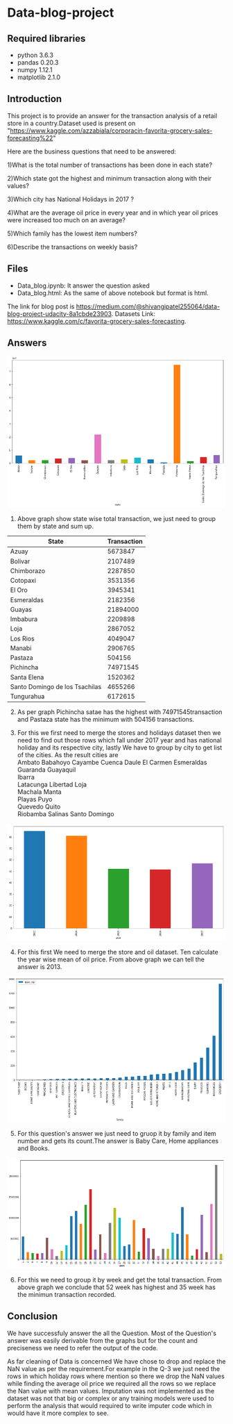 # Data-blog-project

## Required libraries

- python 3.6.3
- pandas 0.20.3
- numpy 1.12.1
- matplotlib 2.1.0

## Introduction

This project is to provide an answer for the transaction analysis of a retail store in a country.Dataset used is present on "https://www.kaggle.com/azzabiala/corporacin-favorita-grocery-sales-forecasting%22"

Here are the business questions that need to be answered:

1)What is the total number of transactions has been done in each state?

2)Which state got the highest and minimum transaction along with their values?

3)Which city has National Holidays in 2017 ?

4)What are the average oil price in every year and in which year oil prices were increased too much on an average?

5)Which family has the lowest item numbers?

6)Describe the transactions on weekly basis?

## Files

- Data_blog.ipynb: It answer the question asked
- Data_blog.html: As the same of above notebook but format is html.

The link for blog post is https://medium.com/@shivangipatel255064/data-blog-project-udacity-8a1cbde23903. Datasets Link: https://www.kaggle.com/c/favorita-grocery-sales-forecasting.

## Answers

![alt text](https://github.com/Shivwinx100/Data-blog-project/blob/master/pic1.png)

1) Above graph show state wise total transaction, we just need to group them by state and sum up.


|         State                 |   Transaction     |
|-------------------------------|-------------------|
|Azuay                          |    	5673847       | 
|Bolivar                        |   	2107489       |
|Chimborazo	                    |    2287850        |
|Cotopaxi                       |    	3531356       |
|El Oro	                        |    3945341        |
|Esmeraldas                     |   	2182356       |
|Guayas	                        |    21894000       |
|Imbabura	                      |    2209898        |
|Loja	                          |    2867052        |
|Los Rios                       |     4049047       |
|Manabi                         |   	2906765       |
|Pastaza                        |    	504156        |
|Pichincha                      |   	74971545      |
|Santa Elena	                  |      1520362      |
|Santo Domingo de los Tsachilas | 	  4655266       |
|Tungurahua	                    |    6172615        |

2) As per graph Pichincha satae has the highest with 74971545transaction and Pastaza state has the minimum with 504156 transactions.

3) For this we first need to merge the stores and holidays dataset then we need to find out those rows which fall under 2017 year and   has national holiday and its respective city, lastly We have to group by city to get list of the cities. As the result cities are 		
Ambato
Babahoyo
Cayambe
Cuenca
Daule
El Carmen
Esmeraldas
Guaranda
Guayaquil	
Ibarra	
Latacunga
Libertad
Loja	
Machala	
Manta	
Playas
Puyo	
Quevedo
Quito	
Riobamba
Salinas	
Santo Domingo

![alt text](https://github.com/Shivwinx100/Data-blog-project/blob/master/pic2.png)

4) For this first We need to merge the store and oil dataset. Ten calculate the year wise mean of oil price. From above graph we can tell the answer is 2013.

![alt text](https://github.com/Shivwinx100/Data-blog-project/blob/master/pic3.png)

5) For this question's answer we just need to gruop it by family and item number and gets its count.The answer is Baby Care, Home appliances and Books.

![alt text](https://github.com/Shivwinx100/Data-blog-project/blob/master/pic4.png)

6) For this we need to group it by week and get the total transaction. From above graph we conclude that 52 week has highest and 35 week has the minimun transaction recorded.


## Conclusion

We have successfuly answer the all the Question. Most of the Question's answer was easily derivable from the graphs but for the count and preciseness we need to refer the output of the code.

As far cleaning of Data is concerned We have chose to drop and replace the NaN value as per the requirement.For example in the Q-3 we just need the rows in which holiday rows where mention so there we drop the NaN values while finding the average oil price we required all the rows so we replace the Nan value with mean values. Imputation was not implemented as the dataset was not that big or complex or any training models were used to perform the analysis that would required to write imputer code which in would have it more complex to see.
